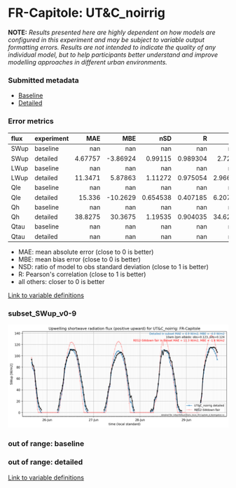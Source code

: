 # FR-Capitole: UT&C_noirrig

**NOTE:** *Results presented here are highly dependent on how models are configured in this experiment and may be subject to variable output formatting errors. Results are not intended to indicate the quality of any individual model, but to help participants better understand and improve modelling approaches in different urban environments.*

### Submitted metadata

- [Baseline](UT&C_noirrig_FR-Capitole_baseline_attrs.md)
- [Detailed](UT&C_noirrig_FR-Capitole_detailed_attrs.md)

### Error metrics

| flux   | experiment   |       MAE |       MBE |        nSD |          R |       5th |      95th |      RMSE |      cRMSE |      AMBE |        1-nSD |         1-R |   nSkewness |   nKurtosis |     Overlap |
|:-------|:-------------|----------:|----------:|-----------:|-----------:|----------:|----------:|----------:|-----------:|----------:|-------------:|------------:|------------:|------------:|------------:|
| SWup   | baseline     | nan       | nan       | nan        | nan        | nan       | nan       | nan       | nan        | nan       | nan          | nan         | nan         | nan         | nan         |
| SWup   | detailed     |   4.67757 |  -3.86924 |   0.99115  |   0.989304 |   2.7275  |   3.23776 |   6.22928 |   0.14588  |   3.86924 |   0.00884927 |   0.010696  |   0.0874427 |   0.122385  |   0.134803  |
| LWup   | baseline     | nan       | nan       | nan        | nan        | nan       | nan       | nan       | nan        | nan       | nan          | nan         | nan         | nan         | nan         |
| LWup   | detailed     |  11.3471  |   5.87863 |   1.11272  |   0.975054 |   2.96625 |  24.1248  |  14.9496  |   0.261194 |   5.87863 |   0.11272    |   0.0249461 |   0.24819   |   1.53367   |   0.0895562 |
| Qle    | baseline     | nan       | nan       | nan        | nan        | nan       | nan       | nan       | nan        | nan       | nan          | nan         | nan         | nan         | nan         |
| Qle    | detailed     |  15.336   | -10.2629  |   0.654538 |   0.407185 |   6.20785 |  28.238   |  22.0701  |   0.946247 |  10.2629  |   0.345463   |   0.592815  |   3.51951   |  15.6708    |   0.500563  |
| Qh     | baseline     | nan       | nan       | nan        | nan        | nan       | nan       | nan       | nan        | nan       | nan          | nan         | nan         | nan         | nan         |
| Qh     | detailed     |  38.8275  |  30.3675  |   1.19535  |   0.904035 |  34.6205  |  80.3153  |  52.2483  |   0.517284 |  30.3675  |   0.195346   |   0.0959646 |   0.101304  |   0.0264669 |   0.334343  |
| Qtau   | baseline     | nan       | nan       | nan        | nan        | nan       | nan       | nan       | nan        | nan       | nan          | nan         | nan         | nan         | nan         |
| Qtau   | detailed     | nan       | nan       | nan        | nan        | nan       | nan       | nan       | nan        | nan       | nan          | nan         | nan         | nan         | nan         |

 - MAE: mean absolute error (close to 0 is better)
 - MBE: mean bias error (close to 0 is better)
 - NSD: ratio of model to obs standard deviation (close to 1 is better)
 - R: Pearson's correlation (close to 1 is better)
 - all others: closer to 0 is better

[Link to variable definitions](../modelattrs/variable_definitions.md)

### <a name="subset_swup_v0-9"></a>subset_SWup_v0-9
[![UT&C_noirrig_FR-Capitole_subset_SWup_v0-9.png](UT&C_noirrig_FR-Capitole_subset_SWup_v0-9.png)](UT&C_noirrig_FR-Capitole_subset_SWup_v0-9.png)

### out of range: baseline


### out of range: detailed



[Link to variable definitions](../modelattrs/variable_definitions.md)

